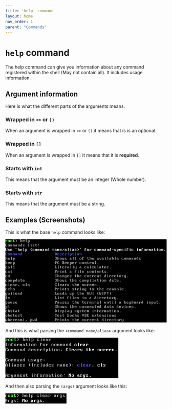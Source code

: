 ```yaml
---
title: `help` command
layout: home
nav_order: 1
parent: "Commands"
---
```


# `help` command
The help command can give you information about any command registered within the shell (May not contain all).
It includes usage information.

## Argument information
Here is what the different parts of the arguments means.

### Wrapped in `<>` or `()`
When an argument is wrapped in `<>` or `()` it means that is is an optional.

### Wrapped in `[]`
When an argument is wrapped in `[]` it means that it is **required**.

### Starts with `int`
This means that the argument must be an integer (Whole number).

### Starts with `str`
This means that the argument must be a string.

## Examples (Screenshots)
This is what the base `help` command looks like:

![Help command](../../../screenshots/commands/help/base.png)

And this is what parsing the `<command name/alias>` argument looks like:

![Help command](../../../screenshots/commands/help/arg1.png)

And then also parsing the `(args)` argument looks like this:

![Help command](../../../screenshots/commands/help/arg2.png)